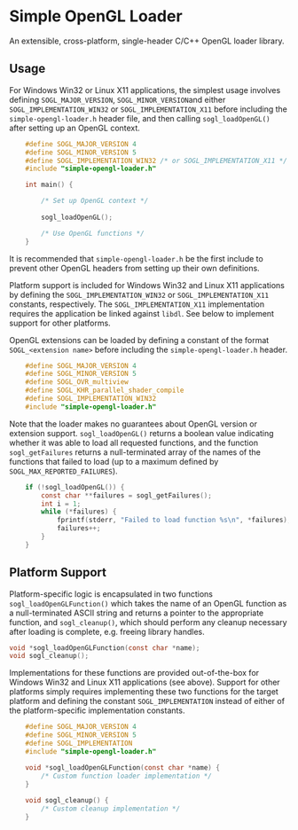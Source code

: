 Simple OpenGL Loader
====================

An extensible, cross-platform, single-header C/C++ OpenGL loader library.

Usage
-----
For Windows Win32 or Linux X11 applications, the simplest usage involves defining `SOGL_MAJOR_VERSION`, `SOGL_MINOR_VERSION`and either `SOGL_IMPLEMENTATION_WIN32` or `SOGL_IMPLEMENTATION_X11` before including the `simple-opengl-loader.h` header file, and then calling `sogl_loadOpenGL()` after setting up an OpenGL context.

```C
    #define SOGL_MAJOR_VERSION 4
    #define SOGL_MINOR_VERSION 5
    #define SOGL_IMPLEMENTATION_WIN32 /* or SOGL_IMPLEMENTATION_X11 */
    #include "simple-opengl-loader.h"

    int main() {

        /* Set up OpenGL context */
        
        sogl_loadOpenGL();

        /* Use OpenGL functions */
    }
```

It is recommended that `simple-opengl-loader.h` be the first include to prevent other OpenGL headers from setting up their own definitions. 

Platform support is included for Windows Win32 and Linux X11 applications by defining the `SOGL_IMPLEMENTATION_WIN32` or `SOGL_IMPLEMENTATION_X11` constants, respectively. The `SOGL_IMPLEMENTATION_X11` implementation requires the application be linked against `libdl`. See below to implement support for other platforms.

OpenGL extensions can be loaded by defining a constant of the format `SOGL_<extension name>` before including the `simple-opengl-loader.h` header.

```C
    #define SOGL_MAJOR_VERSION 4
    #define SOGL_MINOR_VERSION 5
    #define SOGL_OVR_multiview
    #define SOGL_KHR_parallel_shader_compile
    #define SOGL_IMPLEMENTATION_WIN32
    #include "simple-opengl-loader.h"
```

Note that the loader makes no guarantees about OpenGL version or extension support. `sogl_loadOpenGL()` returns a boolean value indicating whether it was able to load all requested functions, and the function `sogl_getFailures` returns a null-terminated array of the names of the functions that failed to load (up to a maximum defined by `SOGL_MAX_REPORTED_FAILURES`). 

```C
    if (!sogl_loadOpenGL()) {
        const char **failures = sogl_getFailures();
        int i = 1;
        while (*failures) {
            fprintf(stderr, "Failed to load function %s\n", *failures);
            failures++;
        }
    }
```

Platform Support
----------------

Platform-specific logic is encapsulated in two functions `sogl_loadOpenGLFunction()` which takes the name of an OpenGL function as a null-terminated ASCII string and returns a pointer to the appropriate function, and `sogl_cleanup()`, which should perform any cleanup necessary after loading is complete, e.g. freeing library handles.

```C
void *sogl_loadOpenGLFunction(const char *name);
void sogl_cleanup();
```

Implementations for these functions are provided out-of-the-box for Windows Win32 and Linux X11 applications (see above). Support for other platforms simply requires implementing these two functions for the target platform and defining the constant `SOGL_IMPLEMENTATION` instead of either of the platform-specific implementation constants.

```C
    #define SOGL_MAJOR_VERSION 4
    #define SOGL_MINOR_VERSION 5
    #define SOGL_IMPLEMENTATION
    #include "simple-opengl-loader.h"

    void *sogl_loadOpenGLFunction(const char *name) {
        /* Custom function loader implementation */
    }
    
    void sogl_cleanup() {
        /* Custom cleanup implementation */ 
    }
```